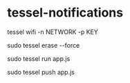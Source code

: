 tessel-notifications
====================

tessel wifi -n NETWORK -p KEY

sudo tessel erase --force

sudo tessel run app.js

sudo tessel push app.js
